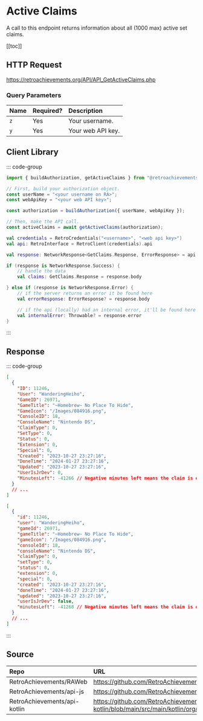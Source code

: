 <script setup>
import SampleRequest from '../components/SampleRequest.vue';
</script>

# Active Claims

A call to this endpoint returns information about all (1000 max) active set claims.

[[toc]]

## HTTP Request

<SampleRequest httpVerb="GET">https://retroachievements.org/API/API_GetActiveClaims.php</SampleRequest>

### Query Parameters

| Name | Required? | Description       |
| :--- | :-------- | :---------------- |
| `z`  | Yes       | Your username.    |
| `y`  | Yes       | Your web API key. |

## Client Library

::: code-group

```ts [NodeJS]
import { buildAuthorization, getActiveClaims } from "@retroachievements/api";

// First, build your authorization object.
const userName = "<your username on RA>";
const webApiKey = "<your web API key>";

const authorization = buildAuthorization({ userName, webApiKey });

// Then, make the API call.
const activeClaims = await getActiveClaims(authorization);
```

```kotlin [Kotlin]
val credentials = RetroCredentials("<username>", "<web api key>")
val api: RetroInterface = RetroClient(credentials).api

val response: NetworkResponse<GetClaims.Response, ErrorResponse> = api.getActiveClaims()

if (response is NetworkResponse.Success) {
    // handle the data
    val claims: GetClaims.Response = response.body

} else if (response is NetworkResponse.Error) {
    // if the server returns an error it be found here
    val errorResponse: ErrorResponse? = response.body

    // if the api (locally) had an internal error, it'll be found here
    val internalError: Throwable? = response.error
}
```

:::

## Response

::: code-group

```json [HTTP Response]
[
  {
    "ID": 11246,
    "User": "WanderingHeiho",
    "GameID": 26971,
    "GameTitle": "~Homebrew~ No Place To Hide",
    "GameIcon": "/Images/084916.png",
    "ConsoleID": 18,
    "ConsoleName": "Nintendo DS",
    "ClaimType": 0,
    "SetType": 0,
    "Status": 0,
    "Extension": 0,
    "Special": 0,
    "Created": "2023-10-27 23:27:16",
    "DoneTime": "2024-01-27 23:27:16",
    "Updated": "2023-10-27 23:27:16",
    "UserIsJrDev": 0,
    "MinutesLeft": -41266 // Negative minutes left means the claim is expired.
  }
  // ...
]
```

```json [NodeJS]
[
  {
    "id": 11246,
    "user": "WanderingHeiho",
    "gameId": 26971,
    "gameTitle": "~Homebrew~ No Place To Hide",
    "gameIcon": "/Images/084916.png",
    "consoleId": 18,
    "consoleName": "Nintendo DS",
    "claimType": 0,
    "setType": 0,
    "status": 0,
    "extension": 0,
    "special": 0,
    "created": "2023-10-27 23:27:16",
    "doneTime": "2024-01-27 23:27:16",
    "updated": "2023-10-27 23:27:16",
    "userIsJrDev": false,
    "minutesLeft": -41268 // Negative minutes left means the claim is expired.
  }
  // ...
]
```

:::

## Source

| Repo                         | URL                                                                                                                  |
|:-----------------------------|:---------------------------------------------------------------------------------------------------------------------|
| RetroAchievements/RAWeb      | https://github.com/RetroAchievements/RAWeb/blob/master/public/API/API_GetActiveClaims.php                            |
| RetroAchievements/api-js     | https://github.com/RetroAchievements/api-js/blob/main/src/feed/getActiveClaims.ts                                    |
| RetroAchievements/api-kotlin | https://github.com/RetroAchievements/api-kotlin/blob/main/src/main/kotlin/org/retroachivements/api/RetroInterface.kt |
